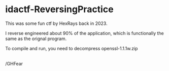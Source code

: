 # idactf-ReversingPractice

This was some fun ctf by HexRays back in 2023. <br>

I reverse engineered about 90% of the application, which is functionally the same as the orignal program. <br>

To compile and run, you need to decompress openssl-1.1.1w.zip <br><br>

/GHFear
